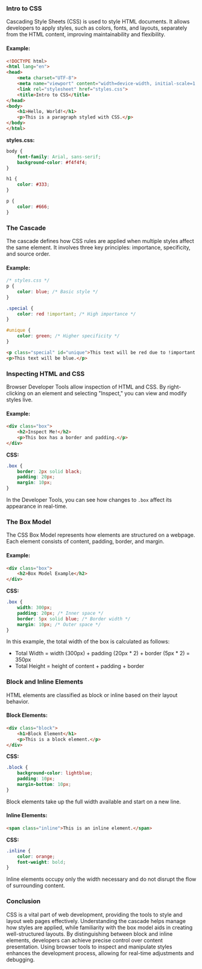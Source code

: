 
### Intro to CSS

Cascading Style Sheets (CSS) is used to style HTML documents. It allows developers to apply styles, such as colors, fonts, and layouts, separately from the HTML content, improving maintainability and flexibility. 

#### Example:

```html
<!DOCTYPE html>
<html lang="en">
<head>
    <meta charset="UTF-8">
    <meta name="viewport" content="width=device-width, initial-scale=1.0">
    <link rel="stylesheet" href="styles.css">
    <title>Intro to CSS</title>
</head>
<body>
    <h1>Hello, World!</h1>
    <p>This is a paragraph styled with CSS.</p>
</body>
</html>
```

**styles.css:**

```css
body {
    font-family: Arial, sans-serif;
    background-color: #f4f4f4;
}

h1 {
    color: #333;
}

p {
    color: #666;
}
```

### The Cascade

The cascade defines how CSS rules are applied when multiple styles affect the same element. It involves three key principles: importance, specificity, and source order.

#### Example:

```css
/* styles.css */
p {
    color: blue; /* Basic style */
}

.special {
    color: red !important; /* High importance */
}

#unique {
    color: green; /* Higher specificity */
}
```

```html
<p class="special" id="unique">This text will be red due to !important.</p>
<p>This text will be blue.</p>
```

### Inspecting HTML and CSS

Browser Developer Tools allow inspection of HTML and CSS. By right-clicking on an element and selecting "Inspect," you can view and modify styles live.

#### Example:

```html
<div class="box">
    <h2>Inspect Me!</h2>
    <p>This box has a border and padding.</p>
</div>
```

**CSS:**

```css
.box {
    border: 2px solid black;
    padding: 20px;
    margin: 10px;
}
```

In the Developer Tools, you can see how changes to `.box` affect its appearance in real-time.

### The Box Model

The CSS Box Model represents how elements are structured on a webpage. Each element consists of content, padding, border, and margin.

#### Example:

```html
<div class="box">
    <h2>Box Model Example</h2>
</div>
```

**CSS:**

```css
.box {
    width: 300px;
    padding: 20px; /* Inner space */
    border: 5px solid blue; /* Border width */
    margin: 10px; /* Outer space */
}
```

In this example, the total width of the box is calculated as follows:

- Total Width = width (300px) + padding (20px * 2) + border (5px * 2) = 350px
- Total Height = height of content + padding + border

### Block and Inline Elements

HTML elements are classified as block or inline based on their layout behavior.

#### Block Elements:

```html
<div class="block">
    <h1>Block Element</h1>
    <p>This is a block element.</p>
</div>
```

**CSS:**

```css
.block {
    background-color: lightblue;
    padding: 10px;
    margin-bottom: 10px;
}
```

Block elements take up the full width available and start on a new line.

#### Inline Elements:

```html
<span class="inline">This is an inline element.</span>
```

**CSS:**

```css
.inline {
    color: orange;
    font-weight: bold;
}
```

Inline elements occupy only the width necessary and do not disrupt the flow of surrounding content.

### Conclusion

CSS is a vital part of web development, providing the tools to style and layout web pages effectively. Understanding the cascade helps manage how styles are applied, while familiarity with the box model aids in creating well-structured layouts. By distinguishing between block and inline elements, developers can achieve precise control over content presentation. Using browser tools to inspect and manipulate styles enhances the development process, allowing for real-time adjustments and debugging.
